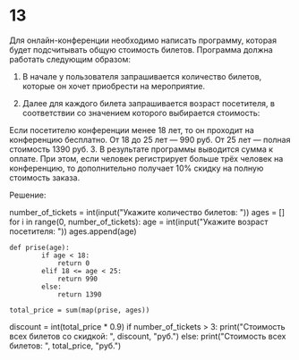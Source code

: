 # 13
Для онлайн-конференции необходимо написать программу, которая будет подсчитывать общую стоимость билетов. Программа должна работать следующим образом:

1. В начале у пользователя запрашивается количество билетов, которые он хочет приобрести на мероприятие.

2. Далее для каждого билета запрашивается возраст посетителя, в соответствии со значением которого выбирается стоимость:

Если посетителю конференции менее 18 лет, то он проходит на конференцию бесплатно.
От 18 до 25 лет — 990 руб.
От 25 лет — полная стоимость 1390 руб.
3. В результате программы выводится сумма к оплате. При этом, если человек регистрирует больше трёх человек на конференцию, то дополнительно получает 10% скидку на полную стоимость заказа.

Решение:

number_of_tickets = int(input("Укажите количество билетов: "))
ages = []
for i in range(0, number_of_tickets):
    age = int(input("Укажите возраст посетителя: "))
    ages.append(age)

    def prise(age):
            if age < 18:
                return 0
            elif 18 <= age < 25:
                return 990
            else:
                return 1390

    total_price = sum(map(prise, ages))

discount = int(total_price * 0.9)
if number_of_tickets > 3:
    print("Стоимость всех билетов со скидкой: ", discount, "руб.")
else:
    print("Стоимость всех билетов: ", total_price, "руб.")
